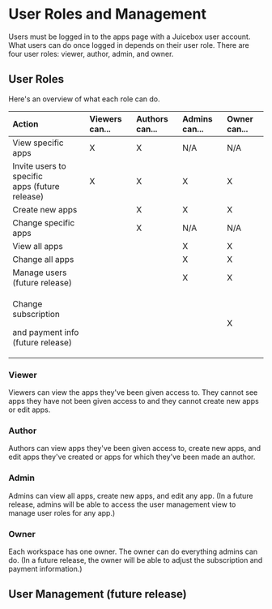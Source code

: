 # User Roles and Management

Users must be logged in to the apps page with a Juicebox user account. What users can do once logged in depends on their user role.  There are four user roles: viewer, author, admin, and owner. 

## User Roles

Here's an overview of what each role can do. 

<table>
  <thead>
    <tr>
      <th style="text-align:left">Action</th>
      <th style="text-align:left">Viewers can...</th>
      <th style="text-align:left">Authors can...</th>
      <th style="text-align:left">Admins can...</th>
      <th style="text-align:left">Owner can...</th>
    </tr>
  </thead>
  <tbody>
    <tr>
      <td style="text-align:left">View specific apps</td>
      <td style="text-align:left">X</td>
      <td style="text-align:left">X</td>
      <td style="text-align:left">N/A</td>
      <td style="text-align:left">N/A</td>
    </tr>
    <tr>
      <td style="text-align:left">Invite users to specific
        <br />apps (future release)</td>
      <td style="text-align:left">X</td>
      <td style="text-align:left">X</td>
      <td style="text-align:left">X</td>
      <td style="text-align:left">X</td>
    </tr>
    <tr>
      <td style="text-align:left">Create new apps</td>
      <td style="text-align:left"></td>
      <td style="text-align:left">X</td>
      <td style="text-align:left">X</td>
      <td style="text-align:left">X</td>
    </tr>
    <tr>
      <td style="text-align:left">Change specific apps</td>
      <td style="text-align:left"></td>
      <td style="text-align:left">X</td>
      <td style="text-align:left">N/A</td>
      <td style="text-align:left">N/A</td>
    </tr>
    <tr>
      <td style="text-align:left">View all apps</td>
      <td style="text-align:left"></td>
      <td style="text-align:left"></td>
      <td style="text-align:left">X</td>
      <td style="text-align:left">X</td>
    </tr>
    <tr>
      <td style="text-align:left">Change all apps</td>
      <td style="text-align:left"></td>
      <td style="text-align:left"></td>
      <td style="text-align:left">X</td>
      <td style="text-align:left">X</td>
    </tr>
    <tr>
      <td style="text-align:left">Manage users (future release)</td>
      <td style="text-align:left"></td>
      <td style="text-align:left"></td>
      <td style="text-align:left">X</td>
      <td style="text-align:left">X</td>
    </tr>
    <tr>
      <td style="text-align:left">
        <p>Change subscription</p>
        <p>and payment info (future release)</p>
      </td>
      <td style="text-align:left"></td>
      <td style="text-align:left"></td>
      <td style="text-align:left"></td>
      <td style="text-align:left">X</td>
    </tr>
  </tbody>
</table>

### Viewer

Viewers can view the apps they've been given access to. They cannot see apps they have not been given access to and they cannot create new apps or edit apps. 

### Author

Authors can view apps they've been given access to, create new apps, and edit apps they've created or apps for which they've been made an author.  

### Admin

 Admins can view all apps, create new apps, and edit any app. \(In a future release, admins will be able to access the user management view to manage user roles for any app.\) 

### Owner

Each workspace has one owner. The owner can do everything admins can do. \(In a future release, the owner will be able to adjust the subscription and payment information.\) 

## User Management \(future release\)

